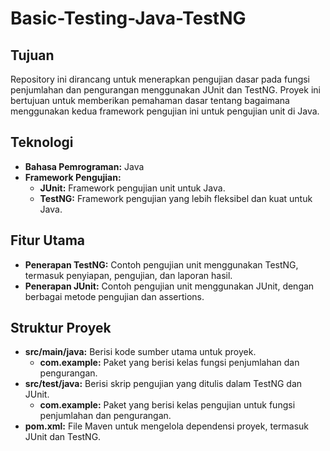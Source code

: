 # Basic-Testing-Java-TestNG

## Tujuan
Repository ini dirancang untuk menerapkan pengujian dasar pada fungsi penjumlahan dan pengurangan menggunakan JUnit dan TestNG. Proyek ini bertujuan untuk memberikan pemahaman dasar tentang bagaimana menggunakan kedua framework pengujian ini untuk pengujian unit di Java.

## Teknologi
- **Bahasa Pemrograman:** Java
- **Framework Pengujian:** 
  - **JUnit:** Framework pengujian unit untuk Java.
  - **TestNG:** Framework pengujian yang lebih fleksibel dan kuat untuk Java.

## Fitur Utama
- **Penerapan TestNG:** Contoh pengujian unit menggunakan TestNG, termasuk penyiapan, pengujian, dan laporan hasil.
- **Penerapan JUnit:** Contoh pengujian unit menggunakan JUnit, dengan berbagai metode pengujian dan assertions.

## Struktur Proyek
- **src/main/java:** Berisi kode sumber utama untuk proyek.
  - **com.example:** Paket yang berisi kelas fungsi penjumlahan dan pengurangan.
- **src/test/java:** Berisi skrip pengujian yang ditulis dalam TestNG dan JUnit.
  - **com.example:** Paket yang berisi kelas pengujian untuk fungsi penjumlahan dan pengurangan.
- **pom.xml:** File Maven untuk mengelola dependensi proyek, termasuk JUnit dan TestNG.
